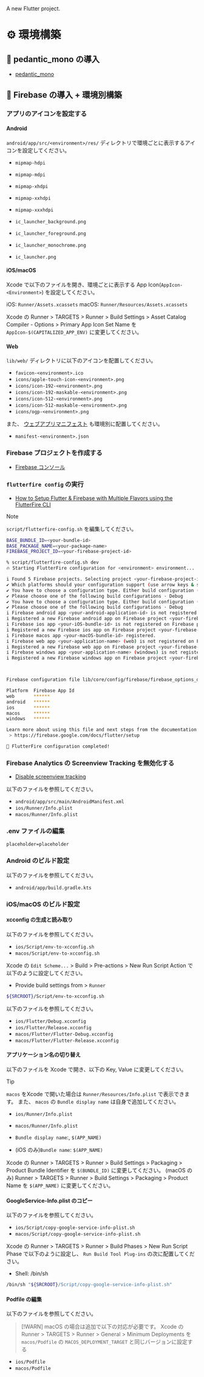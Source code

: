 # <your-application-name>

A new Flutter project.

# ⚙️ 環境構築

## 🚨 pedantic_mono の導入

- [pedantic_mono](https://pub.dev/packages/pedantic_mono)

## 🧱 Firebase の導入 + 環境別構築

### アプリのアイコンを設定する

#### Android

`android/app/src/<environment>/res/` ディレクトリで環境ごとに表示するアイコンを設定してください。

- `mipmap-hdpi`
- `mipmap-mdpi`
- `mipmap-xhdpi`
- `mipmap-xxhdpi`
- `mipmap-xxxhdpi`

- `ic_launcher_background.png`
- `ic_launcher_foreground.png`
- `ic_launcher_monochrome.png`
- `ic_launcher.png`

#### iOS/macOS

Xcode で以下のファイルを開き、環境ごとに表示する App Icon(`AppIcon-<Environment>`) を設定してください。

iOS: `Runner/Assets.xcassets`
macOS: `Runner/Resources/Assets.xcassets`

Xcode の Runner > TARGETS > Runner > Build Settings > Asset Catalog Compiler - Options > Primary App Icon Set Name を `AppIcon-$(CAPITALIZED_APP_ENV)` に変更してください。

#### Web

`lib/web/` ディレクトリに以下のアイコンを配置してください。

- `favicon-<environment>.ico`
- `icons/apple-touch-icon-<environment>.png`
- `icons/icon-192-<environment>.png`
- `icons/icon-192-maskable-<environment>.png`
- `icons/icon-512-<environment>.png`
- `icons/icon-512-maskable-<environment>.png`
- `icons/ogp-<environment>.png`

また、 [ウェブアプリマニフェスト](https://developer.mozilla.org/ja/docs/Web/Progressive_web_apps/Manifest) も環境別に配置してください。

- `manifest-<environment>.json`

### Firebase プロジェクトを作成する

- [Firebase コンソール](https://console.firebase.google.com/)

### `flutterfire config` の実行

- [How to Setup Flutter & Firebase with Multiple Flavors using the FlutterFire CLI](https://codewithandrea.com/articles/flutter-firebase-multiple-flavors-flutterfire-cli/)

> [!NOTE]
> `script/flutterfire-config.sh` を編集してください。

```sh
BASE_BUNDLE_ID=<your-bundle-id>
BASE_PACKAGE_NAME=<your-package-name>
FIREBASE_PROJECT_ID=<your-firebase-project-id>
```

```sh
% script/flutterfire-config.sh dev
🔥 Starting FlutterFire configuration for <environment> environment...

i Found 5 Firebase projects. Selecting project <your-firebase-project-id>.
✔ Which platforms should your configuration support (use arrow keys & space to select)? · android, ios, macos, web, windows
✔ You have to choose a configuration type. Either build configuration (most likely choice) or a target set up. · Build configuration
✔ Please choose one of the following build configurations · Debug
✔ You have to choose a configuration type. Either build configuration (most likely choice) or a target set up. · Build configuration
✔ Please choose one of the following build configurations · Debug
i Firebase android app <your-android-application-id> is not registered on Firebase project <your-firebase-project-id>.
i Registered a new Firebase android app on Firebase project <your-firebase-project-id>.
i Firebase ios app <your-iOS-bundle-id> is not registered on Firebase project <your-firebase-project-id>.
i Registered a new Firebase ios app on Firebase project <your-firebase-project-id>.
i Firebase macos app <your-macOS-bundle-id> registered.
i Firebase web app <your-application-name> (web) is not registered on Firebase project <your-firebase-project-id>.
i Registered a new Firebase web app on Firebase project <your-firebase-project-id>.
i Firebase windows app <your-application-name> (windows) is not registered on Firebase project <your-firebase-project-id>.
i Registered a new Firebase windows app on Firebase project <your-firebase-project-id>.



Firebase configuration file lib/core/config/firebase/firebase_options_development.dart generated successfully with the following Firebase apps:

Platform  Firebase App Id
web       ******
android   ******
ios       ******
macos     ******
windows   ******

Learn more about using this file and next steps from the documentation:
 > https://firebase.google.com/docs/flutter/setup

🎉 FlutterFire configuration completed!
```

### Firebase Analytics の Screenview Tracking を無効化する

- [Disable screenview tracking](https://firebase.google.com/docs/analytics/screenviews#disable_screenview_tracking)

以下のファイルを参照してください。

- `android/app/src/main/AndroidManifest.xml`
- `ios/Runner/Info.plist`
- `macos/Runner/Info.plist`

### .env ファイルの編集

```txt
placeholder=placeholder
```

### Android のビルド設定

以下のファイルを参照してください。

- `android/app/build.gradle.kts`

### iOS/macOS のビルド設定

#### xcconfig の生成と読み取り

以下のファイルを参照してください。

- `ios/Script/env-to-xcconfig.sh`
- `macos/Script/env-to-xcconfig.sh`

Xcode の `Edit Scheme...` > Build > Pre-actions > New Run Script Action で以下のように設定してください。

- Provide build settings from > `Runner`

```sh
${SRCROOT}/Script/env-to-xcconfig.sh
```

以下のファイルを参照してください。

- `ios/Flutter/Debug.xcconfig`
- `ios/Flutter/Release.xcconfig`
- `macos/Flutter/Flutter-Debug.xcconfig`
- `macos/Flutter/Flutter-Release.xcconfig`

#### アプリケーション名の切り替え

以下のファイルを Xcode で開き、以下の Key, Value に変更してください。

> [!TIP]
> `macos` をXcode で開いた場合は `Runner/Resources/Info.plist` で表示できます。
> また、 `macos` の `Bundle display name` は自身で追加してください。

- `ios/Runner/Info.plist`
- `macos/Runner/Info.plist`

- `Bundle display name`:, `$(APP_NAME)`
- (iOS のみ)`Bundle name`: `$(APP_NAME)`

Xcode の Runner > TARGETS > Runner > Build Settings > Packaging > Product Bundle Identifier を `$(BUNDLE_ID)` に変更してください。
(macOS のみ) Runner > TARGETS > Runner > Build Settings > Packaging > Product Name を `$(APP_NAME)` に変更してください。

#### GoogleService-Info.plist のコピー

以下のファイルを参照してください。

- `ios/Script/copy-google-service-info-plist.sh`
- `macos/Script/copy-google-service-info-plist.sh`

Xcode の Runner > TARGETS > Runner > Build Phases > New Run Script Phase で以下のように設定し、 `Run Build Tool Plug-ins` の次に配置してください。

- Shell: /bin/sh

```sh
/bin/sh "${SRCROOT}/Script/copy-google-service-info-plist.sh"
```

#### Podfile の編集

以下のファイルを参照してください。

> [!WARN]
> macOS の場合は追加で以下の対応が必要です。
> Xcode の Runner > TARGETS > Runner > General > Minimum Deployments を `macos/Podfile` の `MACOS_DEPLOYMENT_TARGET` と同じバージョンに設定する

- `ios/Podfile`
- `macos/Podfile`
